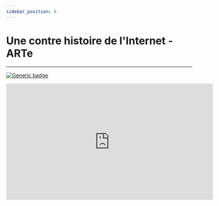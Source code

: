 ```yaml
---
sidebar_position: 0
---
```


# Une contre histoire de l'Internet - ARTe 
---------------
[![Generic badge](https://img.shields.io/badge/Status-Done-green.svg)](https://shields.io/)

<iframe width="560" height="315" src="https://www.youtube.com/embed/RKsNxRNV1j8" title="YouTube video player" frameborder="0" allow="accelerometer; autoplay; clipboard-write; encrypted-media; gyroscope; picture-in-picture" allowfullscreen></iframe>